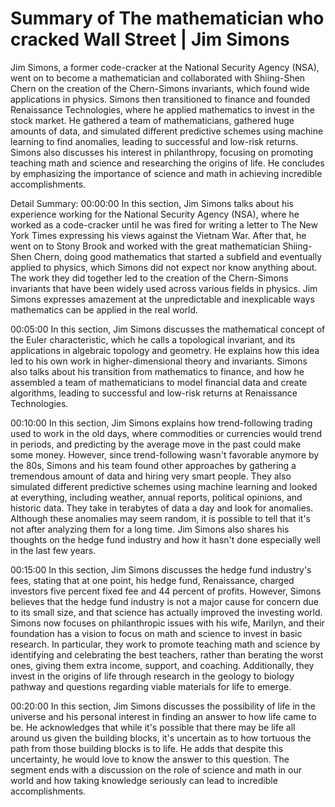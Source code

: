 # Summary of The mathematician who cracked Wall Street | Jim Simons

Jim Simons, a former code-cracker at the National Security Agency (NSA), went on to become a mathematician and collaborated with Shiing-Shen Chern on the creation of the Chern-Simons invariants, which found wide applications in physics. Simons then transitioned to finance and founded Renaissance Technologies, where he applied mathematics to invest in the stock market. He gathered a team of mathematicians, gathered huge amounts of data, and simulated different predictive schemes using machine learning to find anomalies, leading to successful and low-risk returns. Simons also discusses his interest in philanthropy, focusing on promoting teaching math and science and researching the origins of life. He concludes by emphasizing the importance of science and math in achieving incredible accomplishments.

Detail Summary: 
00:00:00
In this section, Jim Simons talks about his experience working for the National Security Agency (NSA), where he worked as a code-cracker until he was fired for writing a letter to The New York Times expressing his views against the Vietnam War. After that, he went on to Stony Brook and worked with the great mathematician Shiing-Shen Chern, doing good mathematics that started a subfield and eventually applied to physics, which Simons did not expect nor know anything about. The work they did together led to the creation of the Chern-Simons invariants that have been widely used across various fields in physics. Jim Simons expresses amazement at the unpredictable and inexplicable ways mathematics can be applied in the real world.

00:05:00
In this section, Jim Simons discusses the mathematical concept of the Euler characteristic, which he calls a topological invariant, and its applications in algebraic topology and geometry. He explains how this idea led to his own work in higher-dimensional theory and invariants. Simons also talks about his transition from mathematics to finance, and how he assembled a team of mathematicians to model financial data and create algorithms, leading to successful and low-risk returns at Renaissance Technologies.

00:10:00
In this section, Jim Simons explains how trend-following trading used to work in the old days, where commodities or currencies would trend in periods, and predicting by the average move in the past could make some money. However, since trend-following wasn't favorable anymore by the 80s, Simons and his team found other approaches by gathering a tremendous amount of data and hiring very smart people. They also simulated different predictive schemes using machine learning and looked at everything, including weather, annual reports, political opinions, and historic data. They take in terabytes of data a day and look for anomalies. Although these anomalies may seem random, it is possible to tell that it's not after analyzing them for a long time. Jim Simons also shares his thoughts on the hedge fund industry and how it hasn't done especially well in the last few years.

00:15:00
In this section, Jim Simons discusses the hedge fund industry's fees, stating that at one point, his hedge fund, Renaissance, charged investors five percent fixed fee and 44 percent of profits. However, Simons believes that the hedge fund industry is not a major cause for concern due to its small size, and that science has actually improved the investing world. Simons now focuses on philanthropic issues with his wife, Marilyn, and their foundation has a vision to focus on math and science to invest in basic research. In particular, they work to promote teaching math and science by identifying and celebrating the best teachers, rather than berating the worst ones, giving them extra income, support, and coaching. Additionally, they invest in the origins of life through research in the geology to biology pathway and questions regarding viable materials for life to emerge.

00:20:00
In this section, Jim Simons discusses the possibility of life in the universe and his personal interest in finding an answer to how life came to be. He acknowledges that while it's possible that there may be life all around us given the building blocks, it's uncertain as to how tortuous the path from those building blocks is to life. He adds that despite this uncertainty, he would love to know the answer to this question. The segment ends with a discussion on the role of science and math in our world and how taking knowledge seriously can lead to incredible accomplishments.

